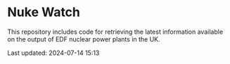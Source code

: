 # Nuke Watch

This repository includes code for retrieving the latest information available on the output of EDF nuclear power plants in the UK.

Last updated: 2024-07-14 15:13
